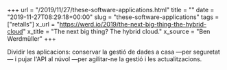 +++
url = "/2019/11/27/these-software-applications.html"
title = ""
date = "2019-11-27T08:29:18+00:00"
slug = "these-software-applications"
tags = ["retalls"]
x_url = "https://werd.io/2019/the-next-big-thing-the-hybrid-cloud"
x_title = "The next big thing? The hybrid cloud."
x_source = "Ben Werdmüller"
+++


Dividir les aplicacions: conservar la gestió de dades a casa —per seguretat— i pujar l'API al núvol —per agilitar-ne la gestió i les actualitzacions.
